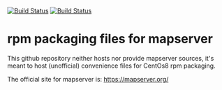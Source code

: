 [![Build Status](https://simc.arpae.it/moncic-ci/mapserver-rpm/centos8.png)](https://simc.arpae.it/moncic-ci/mapserver-rpm/)
[![Build Status](https://copr.fedorainfracloud.org/coprs/simc/stable/package/mapserver/status_image/last_build.png)](https://copr.fedorainfracloud.org/coprs/simc/stable/package/mapserver/)

# rpm packaging files for mapserver

This github repository neither hosts nor provide mapserver sources, it's meant to
host (unofficial) convenience files for CentOs8 rpm packaging.

The official site for mapserver is: https://mapserver.org/
